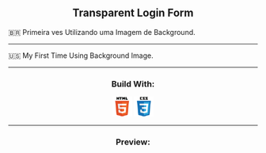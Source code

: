 <h2 align="center">Transparent Login Form</h2>


🇧🇷 Primeira ves Utilizando uma Imagem de Background.

---

🇺🇸 My First Time Using Background Image.

---
<h3 align="center">Build With:</h3>

<div align="center">
  <img src="https://raw.githubusercontent.com/devicons/devicon/master/icons/html5/html5-original-wordmark.svg" alt="html5" width="40" height="40"/> 
  <img src="https://raw.githubusercontent.com/devicons/devicon/master/icons/css3/css3-original-wordmark.svg" alt="css3" width="40" height="40"/> 
</div>

---

<h3 align="center"> Preview: </h3>

